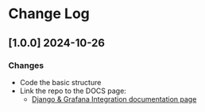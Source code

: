 # Change Log

## [1.0.0] 2024-10-26
### Changes

- Code the basic structure
- Link the repo to the DOCS page:
  - [Django & Grafana Integration documentation page](https://app-generator.dev/docs/technologies/django/integrate-grafana.html)
